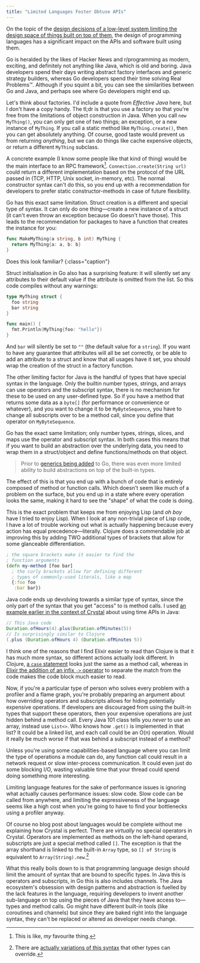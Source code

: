 ```yaml
---
title: "Limited Languages Foster Obtuse APIs"
---
```


On the topic of the [design decisions of a low-level system limiting the design space of things built on top of them][design-decisions], the design of programming languages has a significant impact on the APIs and software built using them.

[design-decisions]: /2023/07/06/why-modernising-shells-is-a-sisyphean-effort/

Go is heralded by the likes of Hacker News and r/programming as modern, exciting, and definitely not anything like Java, which is old and boring. Java developers spend their days writing abstract factory interfaces and generic strategy builders, whereas Go developers spend their time solving Real Problems™. Although if you squint a bit, you can see the similarities between Go and Java, and perhaps see where Go developers might end up.

Let's think about factories. I'd include a quote from _Effective Java_ here, but I don't have a copy handy. The tl;dr is that you use a factory so that you're free from the limitations of object construction in Java. When you call `new MyThing()`, you can only get one of two things; an exception, or a new instance of `MyThing`. If you call a static method like `MyThing.create()`, then you can get absolutely anything. Of course, good taste would prevent us from returning _anything_, but we can do things like cache expensive objects, or return a different `MyThing` subclass.

A concrete example (I know some people like that kind of thing) would be the main interface to an RPC framework[^rpc-framework]. `Connection.create(String url)` could return a different implementation based on the protocol of the URL passed in (TCP, HTTP, Unix socket, in-memory, etc). The normal constructor syntax can't do this, so you end up with a recommendation for developers to prefer static constructor-methods in case of future flexibility.

[^rpc-framework]: This is like, _my_ favourite thing.

Go has this exact same limitation. Struct creation is a different and special type of syntax. It can only do one thing—create a new instance of a struct (it can't even throw an exception because Go doesn't have those). This leads to the recommendation for packages to have a function that creates the instance for you:

```go
func MakeMyThing(a string, b int) MyThing {
  return MyThing{a: a, b: b}
}
```

Does this look familiar?
{:class="caption"}

Struct initialisation in Go also has a surprising feature: it will silently set any attributes to their default value if the attribute is omitted from the list. So this code compiles without any warnings:

```go
type MyThing struct {
  foo string
  bar string
}

func main() {
  fmt.Println(MyThing{foo: "hello"})
}
```

And `bar` will silently be set to `""` (the default value for a `string`). If you want to have any guarantee that attributes will all be set correctly, or be able to add an attribute to a struct and know that all usages have it set, you should wrap the creation of the struct in a factory function.

The other limiting factor for Java is the handful of types that have special syntax in the language. Only the builtin number types, strings, and arrays can use operators and the subscript syntax, there is no mechanism for these to be used on any user-defined type. So if you have a method that returns some data as a `byte[]` (for performance or convenience or whatever), and you want to change it to be `MyByteSequence`, you have to change all subscripts over to be a method call, since you define that operator on `MyByteSequence`.

Go has the exact same limitation; only number types, strings, slices, and maps use the operator and subscript syntax. In both cases this means that if you want to build an abstraction over the underlying data, you need to wrap them in a struct/object and define functions/methods on that object.

> Prior to [generics being added](https://go.dev/doc/tutorial/generics) to Go, there was even more limited ability to build abstractions on top of the built-in types.

The effect of this is that you end up with a bunch of code that is entirely composed of method or function calls. Which doesn't seem like much of a problem on the surface, but you end up in a state where every operation looks the same, making it hard to see the "shape" of what the code is doing.

This is the exact problem that keeps me from enjoying Lisp (and _oh boy_ have I tried to enjoy Lisp). When I look at any non-trivial piece of Lisp code, I have a lot of trouble working out what is actually happening because every action has equal precedence—literally. Clojure does a commendable job at improving this by adding TWO additional types of brackets that allow for some glanceable differentiation.

```clojure
; the square brackets make it easier to find the
; function arguments
(defn my-method [foo bar]
  ; the curly brackets allow for defining different
  ; types of commonly-used literals, like a map
  {:foo foo
   :bar bar})
```

Java code ends up devolving towards a similar type of syntax, since the only part of the syntax that you get "access" to is method calls. I used [an example earlier in the context of Crystal][crystal-best] about using time APIs in Java:

[crystal-best]: /2023/06/24/why-crystal-is-the-best-language-ever/

```java
// This Java code
Duration.ofHours(4).plus(Duration.ofMinutes(5))
// Is surprisingly similar to Clojure
(.plus (Duration.ofHours 4) (Duration.ofMinutes 5))
```

I think one of the reasons that I find Elixir easier to read than Clojure is that it has much more syntax, so different actions actually look different. In Clojure, [a `case` statement][clojure-case] looks just the same as a method call, whereas in [Elixir the addition of an infix `->` operator][elixir-case] to separate the match from the code makes the code block much easier to read.

[clojure-case]: https://clojuredocs.org/clojure.core/case
[elixir-case]: https://elixir-lang.org/getting-started/case-cond-and-if.html

Now, if you're a particular type of person who solves every problem with a profiler and a flame graph, you're probably preparing an argument about how overriding operators and subscripts allows for hiding potentially expensive operations. If developers are discouraged from using the built-in types that support these operators, then your expensive operations are just hidden behind a method call. Every Java 101 class tells you _never_ to use an array, instead use `List<>`. Who knows how `.get()` is implemented in that list? It could be a linked list, and each call could be an O(n) operation. Would it really be much worse if that was behind a subscript instead of a method?

Unless you're using some capabilities-based language where you can limit the type of operations a module can do, any function call could result in a network request or slow inter-process communication. It could even just do some blocking I/O, wasting valuable time that your thread could spend doing something more interesting.

Limiting language features for the sake of performance issues is ignoring what actually causes performance issues: slow code. Slow code can be called from anywhere, and limiting the expressiveness of the language seems like a high cost when you're going to have to find your bottlenecks using a profiler anyway.

Of course no blog post about languages would be complete without me explaining how Crystal is perfect. There are _virtually_ no special operators in Crystal. Operators are implemented as methods on the left-hand operand, subscripts are just a special method called `[]`. The exception is that the array shorthand is linked to the built-in `Array` type, so `[] of String` is equivalent to `Array(String).new`.[^actually-overridable]

[^actually-overridable]: There are [actually variations of this syntax](https://crystal-lang.org/reference/1.8/syntax_and_semantics/literals/array.html) that other types can override.

What this really boils down to is that programming language design should limit the amount of syntax that are bound to specific types. In Java this is operators and subscripts, in Go this is also includes channels. The Java ecosystem's obsession with design patterns and abstraction is fuelled by the lack features in the language, requiring developers to invent another sub-language on top using the pieces of Java that they have access to—types and method calls. Go might have different built-in tools (like coroutines and channels) but since they are baked right into the language syntax, they can't be replaced or altered as developer needs change.
